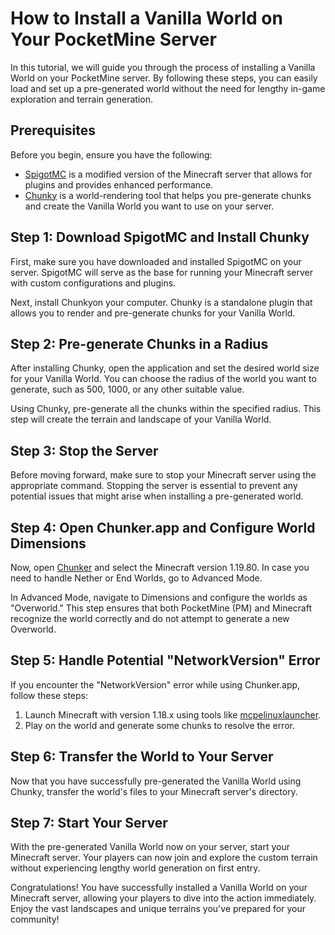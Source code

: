 # How to Install a Vanilla World on Your PocketMine Server

In this tutorial, we will guide you through the process of installing a Vanilla World on your PocketMine server. By following these steps, you can easily load and set up a pre-generated world without the need for lengthy in-game exploration and terrain generation.

## Prerequisites

Before you begin, ensure you have the following:

- [SpigotMC](https://hub.spigotmc.org/jenkins/job/BuildTools/) is a modified version of the Minecraft server that allows for plugins and provides enhanced performance.
- [Chunky](https://www.spigotmc.org/resources/chunky.81534/) is a world-rendering tool that helps you pre-generate chunks and create the Vanilla World you want to use on your server.

## Step 1: Download SpigotMC and Install Chunky

First, make sure you have downloaded and installed SpigotMC on your server. SpigotMC will serve as the base for running your Minecraft server with custom configurations and plugins.

Next, install Chunkyon your computer. Chunky is a standalone plugin that allows you to render and pre-generate chunks for your Vanilla World.

## Step 2: Pre-generate Chunks in a Radius

After installing Chunky, open the application and set the desired world size for your Vanilla World. You can choose the radius of the world you want to generate, such as 500, 1000, or any other suitable value.

Using Chunky, pre-generate all the chunks within the specified radius. This step will create the terrain and landscape of your Vanilla World.

## Step 3: Stop the Server

Before moving forward, make sure to stop your Minecraft server using the appropriate command. Stopping the server is essential to prevent any potential issues that might arise when installing a pre-generated world.

## Step 4: Open Chunker.app and Configure World Dimensions

Now, open [Chunker](https://chunker.app/) and select the Minecraft version 1.19.80. In case you need to handle Nether or End Worlds, go to Advanced Mode.

In Advanced Mode, navigate to Dimensions and configure the worlds as "Overworld." This step ensures that both PocketMine (PM) and Minecraft recognize the world correctly and do not attempt to generate a new Overworld.

## Step 5: Handle Potential "NetworkVersion" Error

If you encounter the "NetworkVersion" error while using Chunker.app, follow these steps:

1. Launch Minecraft with version 1.18.x using tools like [mcpelinuxlauncher](https://mcpelauncher.readthedocs.io/en/latest/).
2. Play on the world and generate some chunks to resolve the error.

## Step 6: Transfer the World to Your Server

Now that you have successfully pre-generated the Vanilla World using Chunky, transfer the world's files to your Minecraft server's directory.

## Step 7: Start Your Server

With the pre-generated Vanilla World now on your server, start your Minecraft server. Your players can now join and explore the custom terrain without experiencing lengthy world generation on first entry.

Congratulations! You have successfully installed a Vanilla World on your Minecraft server, allowing your players to dive into the action immediately. Enjoy the vast landscapes and unique terrains you've prepared for your community!
